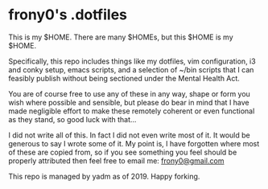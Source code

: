 frony0's .dotfiles
========

This is my $HOME. There are many $HOMEs, but this $HOME is my $HOME.

Specifically, this repo includes things like my dotfiles, vim configuration, i3 and conky setup, emacs scripts, and a selection of ~/bin scripts that I can feasibly publish without being sectioned under the Mental Health Act.

You are of course free to use any of these in any way, shape or form you wish where possible and sensible, but please do bear in mind that I have made negligible effort to make these remotely coherent or even functional as they stand, so good luck with that...

I did not write all of this. In fact I did not even write most of it. It would be generous to say I wrote some of it. My point is, I have forgotten where most of these are copied from, so if you see something you feel should be properly attributed then feel free to email me: frony0@gmail.com

This repo is managed by yadm as of 2019. Happy forking.
